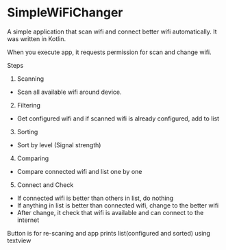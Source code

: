 # SimpleWiFiChanger
A simple application that scan wifi and connect better wifi automatically.
It was written in Kotlin.

When you execute app, it requests permission for scan and change wifi.

Steps
1. Scanning
  - Scan all available wifi around device.
2. Filtering
  - Get configured wifi and if scanned wifi is already configured, add to list
3. Sorting
  - Sort by level (Signal strength)
4. Comparing
  - Compare connected wifi and list one by one
5. Connect and Check
  - If connected wifi is better than others in list, do nothing
  - If anything in list is better than connected wifi, change to the better wifi
  - After change, it check that wifi is available and can connect to the internet

Button is for re-scaning and app prints list(configured and sorted) using textview
